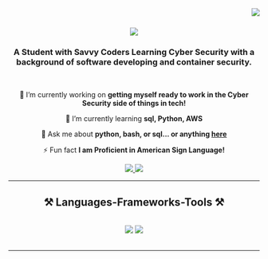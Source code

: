 <img align="right" src="https://visitor-badge.laobi.icu/badge?page_id=jjtlemall.jjtlemall" />

<h1 align="center">
    <img src="https://readme-typing-svg.herokuapp.com/?font=Righteous&size=35&center=true&vCenter=true&width=500&height=70&duration=4000&lines=Hi+There!+👋;+I'm+Ashley+Shelton!;" />
</h1>

<h3 align="center">A Student with Savvy Coders Learning Cyber Security with a background of software developing and container security.</h3>

<br/>

<div align="center">
 
 🔭 I’m currently working on **getting myself ready to work in the Cyber Security side of things in tech!**
 
 🌱 I’m currently learning **sql, Python, AWS**

💬 Ask me about **python, bash, or sql... or anything [here](https://github.com/jjtlemall/Ashley_Cyber_Oct2024.git)**

⚡ Fun fact **I am Proficient in American Sign Language!**

 </div>
 
<div align="center"> 
  <a href="mailto:shelton.a0417@gmail.com">
    <img src="https://img.shields.io/badge/Gmail-333333?style=for-the-badge&logo=gmail&logoColor=red" />
  </a>
  <a href="https://www.linkedin.com/in/ashley-shelton-006a46228/" target="_blank">
    <img src="https://img.shields.io/badge/LinkedIn-0077B5?style=for-the-badge&logo=linkedin&logoColor=white" target="_blank" />
  </a>

  </a>
</div>

 <hr/>
 
<h2 align="center">⚒️ Languages-Frameworks-Tools ⚒️</h2>
<br/>
<div align="center">
    <img src="https://skillicons.dev/icons?i=vscode,github,bash,git" />
    <img src="https://skillicons.dev/icons?i=java,python,mysql,aws,azure" /><br>
</div>

<br/>
<hr/>
